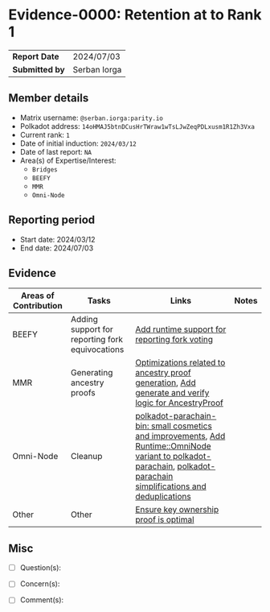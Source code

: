 # Evidence-0000: Retention at to Rank 1

|                 |              |
| --------------- |--------------|
| **Report Date** | 2024/07/03   |
| **Submitted by**| Serban Iorga |


## Member details

- Matrix username: `@serban.iorga:parity.io`
- Polkadot address: `14oHMAJ5btnDCusHrTWraw1wTsLJwZeqPDLxusm1R1Zh3Vxa`
- Current rank: `1`
- Date of initial induction: `2024/03/12`
- Date of last report: `NA`
- Area(s) of Expertise/Interest: 
  - `Bridges`
  - `BEEFY`
  - `MMR`
  - `Omni-Node`


## Reporting period

- Start date: 2024/03/12
- End date: 2024/07/03


## Evidence

| Areas of Contribution | Tasks                                           | Links                                                                                                                                                                                                                                                                                                                                        | Notes |
|-----------------------|-------------------------------------------------|----------------------------------------------------------------------------------------------------------------------------------------------------------------------------------------------------------------------------------------------------------------------------------------------------------------------------------------------|-------|
| BEEFY                 | Adding support for reporting fork equivocations | [Add runtime support for reporting fork voting](https://github.com/paritytech/polkadot-sdk/pull/4522)                                                                                                                                                                                                                                        |       |
| MMR                   | Generating ancestry proofs                      | [Optimizations related to ancestry proof generation](https://github.com/paritytech/merkle-mountain-range/pull/2), [Add generate and verify logic for AncestryProof](https://github.com/paritytech/polkadot-sdk/pull/4430)                                                                                                                    |       |
| Omni-Node             | Cleanup                                         | [polkadot-parachain-bin: small cosmetics and improvements](https://github.com/paritytech/polkadot-sdk/pull/4666), [Add Runtime::OmniNode variant to polkadot-parachain](https://github.com/paritytech/polkadot-sdk/pull/4805), [polkadot-parachain simplifications and deduplications](https://github.com/paritytech/polkadot-sdk/pull/4916) |       |
| Other                 | Other                                           | [Ensure key ownership proof is optimal](https://github.com/paritytech/polkadot-sdk/pull/4699)                                                                                                                                                                                                                                                |       |


## Misc

- [ ] Question(s): 

- [ ] Concern(s): 

- [ ] Comment(s): 

